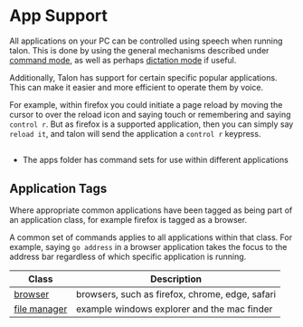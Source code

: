 # App Support

All applications on your PC can be controlled using speech when running talon.
This is done by using the general mechanisms described under [command mode](/docs/Basic%20Usage/Command%20Mode/command_mode.md),
as well as perhaps [dictation mode](/docs/Basic%20Usage/dictation_mode.md) if useful.

Additionally, Talon has support for certain specific popular applications. 
This can make it easier and more efficient to operate them by voice.

For example, within firefox you could  initiate a page reload by moving the cursor to over the reload icon and saying touch
or remembering and saying `control r`. But as firefox is a supported application, then
you can simply say `reload it`, and talon will send the application a `control r` keypress.

## 

- The apps folder has command sets for use within different applications

## Application Tags

Where appropriate common applications have been tagged as being part of an application class,
for example firefox is tagged as a browser.

A common set of commands applies to all applications within that class. For example,
saying `go address` in a browser application takes the focus to the address bar regardless of which specific application
is running.

| Class                                           | Description                                     |
| ----------------------------------------------- | ----------------------------------------------- |
| [browser](./App%20Tags/browsers.md)          | browsers, such as firefox, chrome, edge, safari |
| [file manager](./App%20Tags/file_manager.md) | example windows explorer and the mac finder     |
